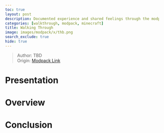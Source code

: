```yaml
---
toc: true
layout: post
description: Documented experience and shared feelings through the modpack.
categories: [walkthrough, modpack, minecraft]
title: Walking Through
image: images/modpack/x/thb.png
search_exclude: true
hide: true
---
```

>Author: TBD  
Origin: [Modpack Link]()

# Presentation


# Overview

# Conclusion


<script src="https://utteranc.es/client.js"
        repo="orian34/travelogues"
        issue-term="title"
        label="Comment"
        theme="github-dark"
        crossorigin="anonymous"
        async>
</script>
